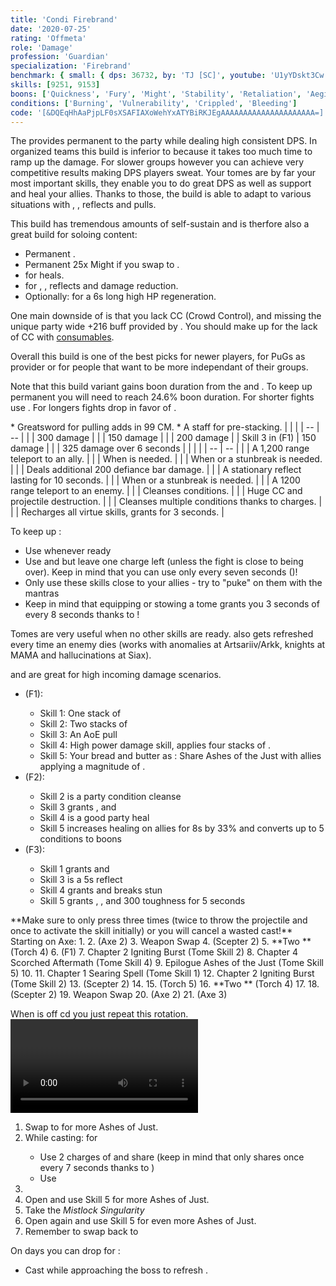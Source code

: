 ```yaml
---
title: 'Condi Firebrand'
date: '2020-07-25'
rating: 'Offmeta'
role: 'Damage'
profession: 'Guardian'
specialization: 'Firebrand'
benchmark: { small: { dps: 36732, by: 'TJ [SC]', youtube: 'U1yYDskt3Cw' } }
skills: [9251, 9153]
boons: ['Quickness', 'Fury', 'Might', 'Stability', 'Retaliation', 'Aegis']
conditions: ['Burning', 'Vulnerability', 'Crippled', 'Bleeding']
code: '[&DQEqHhAaPjpLF0sXSAFIAXoWehYxATYBiRKJEgAAAAAAAAAAAAAAAAAAAAA=]'
---
```


The **<Specialization text="Condi Firebrand" name="Firebrand"/>** provides permanent <Boon name="Quickness"/> to the party while dealing high consistent DPS. In organized teams this build is inferior to <Specialization name="Firebrand" text="Power Firebrand"/> because it takes too much time to ramp up the damage. For slower groups however you can achieve very competitive results making DPS players sweat. Your tomes are by far your most important skills, they enable you to do great DPS as well as support and heal your allies. Thanks to those, the build is able to adapt to various situations with <Boon name="Stability"/>, <Boon name="Resistance"/>, reflects and pulls. 

This build has tremendous amounts of self-sustain and is therfore also a great build for soloing content:
- Permanent <Boon name="Quickness"/>.
- Permanent 25x Might if you swap to <Trait name="zealous scepter"/>.
- <Skill id="41780"/> for heals.
- <Skill id="42259"/> for <Boon name="Stability"/>, <Boon name="Resistance"/>, reflects and damage reduction.
- Optionally: <Skill name="litanyofwrath"/> for a 6s long high HP regeneration.
 
One main downside of <Specialization text="Condi Firebrand" name="Firebrand"/> is that you lack CC (Crowd Control), and missing the unique party wide +216 <Attribute name="Power"/> buff provided by <Skill name="Bane Signet"/>. You should make up for the lack of CC with [consumables](/guides/consumables).

Overall this build is one of the best picks for newer players, for PuGs as <Boon name="Quickness"/> provider or for people that want to be more independant of their groups.

<Divider text="Equipment"/>

Note that this build variant gains boon duration from the <Item id="79722"/> and <Item id="72339"/>. To keep up permanent <Boon name="Quickness"/> you will need to reach 24.6% boon duration. For shorter fights use <Item id="91842"/>. For longers fights drop <Item id="72339"/> in favor of <Item id="24560"/>.

<Grid>
<GridItem sm="4">
<Armor weight="Heavy" helmAffix="Viper" helmRune="Balthazar" shouldersAffix="Sinister" shouldersRune="Balthazar" coatAffix="Grieving" coatRune="Balthazar" glovesAffix="Sinister" glovesRune="Balthazar" leggingsAffix="Viper" leggingsRune="Balthazar" bootsAffix="Grieving" bootsRune="Balthazar" helmInfusionId="49432" shouldersInfusionId="49432" coatInfusionId="49432" glovesInfusionId="49432" leggingsInfusionId="49432" bootsInfusionId="49432" />
</GridItem>

<GridItem sm="4">
<Weapons weapon1MainType="Axe" weapon1MainAffix="Viper" weapon1MainSigil1="Concentration" weapon1OffType="Torch" weapon1OffAffix="Viper" weapon1OffSigil="Bursting" weapon2MainType="Scepter" weapon2MainAffix="Viper" weapon2MainSigil1="Concentration" weapon1MainInfusion1Id="49432" weapon2MainInfusion1Id="49432" weapon1OffInfusionId="49432"/>

<Card title="Swap Weapons">
* Greatsword for pulling adds in 99 CM.
* A staff for <Boon name="Might"/> pre-stacking.
</Card>
</GridItem>

<GridItem sm="4">
<BackAndTrinkets backItemAffix="Viper" accessory1Affix="Grieving" accessory2Affix="Viper" amuletAffix="Grieving" ring1Affix="Viper" ring2Affix="Viper" backItemInfusion1Id="49432" backItemInfusion2Id="49432" accessory1InfusionId="49432" accessory2InfusionId="49432" ring1Infusion1Id="49432" ring1Infusion2Id="49432" ring1Infusion3Id="49432" ring2Infusion1Id="49432" ring2Infusion2Id="49432" ring2Infusion3Id="49432"/>

<Consumables foodId="86997" utilityId="48917" infusionId="37130"/>

</GridItem>
</Grid>

<Divider text="Build"/>

<Grid>
<GridItem sm="7">
<Traits traits1="Radiance" traits1Selected="Right-Hand Strength, Radiant Fire, Amplified Wrath" traits2="Zeal" traits2Selected="Fiery Wrath, Kindled Zeal, Eternal Armory" traits3="Firebrand" traits3Selected="Liberators Vow, Stalwart Speed, Loremaster"/>
 <Card title="Defiance Bar Damage">
| | |
| -- | -- |
| <Skill id="9093"/> | 300 damage |
| <Skill id="45402"/> | 150 damage |
| <Skill name="Hammer of Wisdom"/> | 200 damage |
| Skill 3 in <Skill name="Tome of Justice"/> (F1) | 150 damage |
| <Skill name="Chains of light"/> | 325 damage over 6 seconds |
</Card>
</GridItem>

<GridItem sm="5">
<Skills heal="Mantra of Solace" utility1="Sword of Justice" utility2="Mantra of Potence"  utility3="Signet of Wrath" elite="Feel My Wrath"/>

<Card title="Situational Skills">
| | |
| -- | -- |
| <Skill id="9246" size="big" disableText/> | A 1,200 range teleport to an ally. |
| <Skill name="Hallowed Ground" size="big" disableText/> | When <Boon name="Stability"/> is needed. |
| <Skill id="9153" size="big" disableText/> | When <Boon name="Stability"/> or a stunbreak is needed. |
| <Skill id="9125" size="big" disableText/> | Deals additional 200 defiance bar damage. |
| <Skill id="9251" size="big" disableText/> | A stationary reflect lasting for 10 seconds. |
| <Skill id="43357" size="big" disableText/> | When <Boon name="Stability"/> or a stunbreak is needed. |
| <Skill id="9247" size="big" disableText/> | A 1200 range teleport to an enemy. |
| <Skill name="Purging flames" size="big" disableText/> | Cleanses conditions. |
| <Skill name="Sanctuary" size="big" disableText/> | Huge CC and projectile destruction. |
| <Skill name="Mantra of lore" size="big" disableText/> | Cleanses multiple conditions thanks to charges. |
| <Skill name="renewed focus" size="big" disableText/> | Recharges all virtue skills, grants <Effect name="Invulnerability"/> for 3 seconds. |

</Card>
</GridItem>
</Grid>

<Divider text="Details"/>

To keep up <Boon name="Quickness"/>:

- Use <Skill name="Feel My Wrath"/> whenever ready
- Use <Skill name="Restoring Reprieve"/> and <Skill name="Potent Haste"/> but leave one charge left (unless the fight is close to being over). Keep in mind that you can use <Skill name="Restoring Reprieve"/> only every seven seconds (<Trait name="liberatorsvow"/>)!
- Only use these skills close to your allies - try to "puke" on them with the mantras
- Keep in mind that equipping or stowing a tome grants you 3 seconds of <Boon name="Quickness"/> every 8 seconds thanks to <Trait name="swift scholar"/>!

Tomes are very useful when no other skills are ready. <Skill name="Tome of Justice"/> also gets refreshed every time an enemy dies (works with anomalies at Artsariiv/Arkk, knights at MAMA and hallucinations at Siax).

<Skill name="Tome of Courage"/> and <Skill name="Tome of Resolve"/> are great for high incoming damage scenarios.

- <Skill name="Tome of Justice"/> (F1):
  - Skill 1: One stack of <Condition name="Burning"/>
  - Skill 2: Two stacks of <Condition name="Burning"/>
  - Skill 3: An AoE pull
  - Skill 4: High power damage skill, applies four stacks of <Condition name="Burning"/>.
  - Skill 5: Your bread and butter as <Specialization text="Condi Firebrand" name="Firebrand"/>: Share Ashes of the Just with allies applying a magnitude of <Condition name="Burning"/>.
- <Skill name="Tome of Resolve"/> (F2):
  - Skill 2 is a party condition cleanse
  - Skill 3 grants <Boon name="Vigor"/>, <Boon name="Regeneration"/> and <Boon name="Swiftness"/>
  - Skill 4 is a good party heal
  - Skill 5 increases healing on allies for 8s by 33% and converts up to 5 conditions to boons
- <Skill name="Tome of Courage"/> (F3):
  - Skill 1 grants <Boon name="Stability"/> and <Boon name="Swiftness"/>
  - Skill 3 is a 5s reflect
  - Skill 4 grants <Boon name="Resistance"/> and breaks stun
  - Skill 5 grants <Boon name="Aegis"/>, <Boon name="Protection"/>, <Boon name="Stability"/> and 300 toughness for 5 seconds


<Divider text="Rotation / Skill usage"/>

<Grid>
<GridItem sm="6">
<Card title="Rotation">
<Message>
**Make sure to only press <Skill id="9089"/> three times (twice to throw the projectile and once to activate the skill initially) or you will cancel a wasted cast!**
</Message>
Starting on Axe:
1. <Skill name="Sword of Justice"/>
2. <Skill name="Symbol of Vengeance"/> (Axe 2)
3. Weapon Swap
4. <Skill name="Symbol of Punishment"/> (Scepter 2)
5. **Two <Skill id="9089"/>** (Torch 4)
6. <Skill name="Tome of Justice"/> (F1)
7. Chapter 2 Igniting Burst (Tome Skill 2)
8. Chapter 4 Scorched Aftermath (Tome Skill 4)
9. Epilogue Ashes of the Just (Tome Skill 5)
10. <Skill name="Sword of Justice"/>
11. Chapter 1 Searing Spell (Tome Skill 1)
12. Chapter 2 Igniting Burst (Tome Skill 2)
13. <Skill name="Symbol of Punishment"/> (Scepter 2)
14. <Skill name="Sword of Justice"/>
15. <Skill name="Cleansing Flame"/> (Torch 5)
16. **Two <Skill id="9089"/>** (Torch 4)
17. <Skill name="Sword of Justice"/>
18. <Skill name="Symbol of Punishment"/> (Scepter 2)
19. Weapon Swap
20. <Skill name="Symbol of Vengeance"/> (Axe 2)
21. <Skill name="Blazing Edge"/> (Axe 3)

When <Skill name="Tome of Justice"/> is off cd you just repeat this rotation.
</Card>
</GridItem>
<GridItem sm="6">
<Video youtube="U1yYDskt3Cw" caption="by TJ" title="Golem rotation"/>
<Card title="Precasting">
<Message>
The most important part is to get the precast of Ashes of Just right! You have to start the fight quickly to not lose the stacks since they only last 10 seconds!
</Message>
1) Swap to <Trait name="quickfire"/> for more Ashes of Just.
1) While casting: <Skill name="Empower"/> for <Boon name="Might"/>
    - Use 2 charges of <Skill name="potent haste"/> and share <Skill name="restoringreprieve"/> (keep in mind that <Skill name="restoringreprieve"/> only shares <Boon name="Quickness"/> once every 7 seconds thanks to <Trait name=" liberators vow"/>)
    - Use <Skill name="Standyourground"/>
1) <Skill name="Feelmywrath"/>
1) Open <Skill id="44364"/> and use Skill 5 for more Ashes of Just.
1) Take the _Mistlock Singularity_ 
1) Open <Skill id="44364"/> again and use Skill 5 for even more Ashes of Just.
1) Remember to swap back to <Trait name="loremaster"/>

On <Instability name="Boon Overload"/> days you can drop <Skill name="Feelmywrath"/> for <Skill name="Renewed Focus"/>:
- Cast <Skill name="Renewed Focus"/> while approaching the boss to refresh <Skill id="44364"/>.

</Card>
</GridItem>
</Grid>
